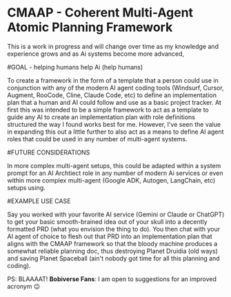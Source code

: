 # CMAAP - Coherent Multi-Agent Atomic Planning Framework

This is a work in progress and will change over time as my knowledge and experience grows and as Ai systems become more advanced, 

#GOAL - helping humans help Ai (help humans)

To create a framework in the form of a template that a person could use in conjunction with any of the modern AI agent coding tools (Windsurf, Cursor, Augment, RooCode, Cline, Claude Code, etc) to define an implementation plan that a human and AI could follow and use as a basic project tracker. At first this was intended to be a simple framework to act as a template to guide any AI to create an implementation plan with role definitions structured the way I found works best for me. However, I've seen the value in expanding this out a little further to also act as a means to define AI agent roles that could be used in any number of multi-agent systems.

#FUTURE CONSIDERATIONS

In more complex multi-agent setups, this could be adapted within a system prompt for an AI Archtiect role in any number of modern Ai services or even within more complex multi-agent (Google ADK, Autogen, LangChain, etc) setups using.

#EXAMPLE USE CASE

Say you worked with your favorite AI service (Gemini or Claude or ChatGPT) to get your basic smooth-brained idea out of your skull into a decently formatted PRD (what you envision the thing to do). You then chat with your AI agent of choice to flesh out that PRD into an implementation plan that aligns with the CMAAP framework so that the bloody machine produces a somewhat reliable planning doc, thus destroying Planet Druidia (old ways) and saving Planet Spaceball (ain't nobody got time for all this planning and coding).

PS: BLAAAAT!
**Bobiverse Fans**: I am open to suggestions for an improved acronym 😉
